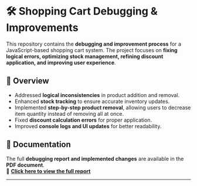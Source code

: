 # 🛠 Shopping Cart Debugging & Improvements

This repository contains the **debugging and improvement process** for a JavaScript-based shopping cart system. The project focuses on **fixing logical errors, optimizing stock management, refining discount application, and improving user experience**.

## 📌 Overview

- Addressed **logical inconsistencies** in product addition and removal.
- Enhanced **stock tracking** to ensure accurate inventory updates.
- Implemented **step-by-step product removal**, allowing users to decrease item quantity instead of removing all at once.
- Fixed **discount calculation errors** for proper application.
- Improved **console logs and UI updates** for better readability.

## 📄 Documentation

The full **debugging report and implemented changes** are available in the **PDF document**.  
📌 [**Click here to view the full report**](https://github.com/haloglu/insider-homeworks/blob/main/week-4/homework-2-shopping-card-debugging/shopping-card-debugging-homework-2.pdf)

---
